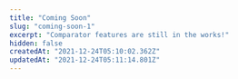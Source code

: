 ```yaml
---
title: "Coming Soon"
slug: "coming-soon-1"
excerpt: "Comparator features are still in the works!"
hidden: false
createdAt: "2021-12-24T05:10:02.362Z"
updatedAt: "2021-12-24T05:11:14.801Z"
---
```



